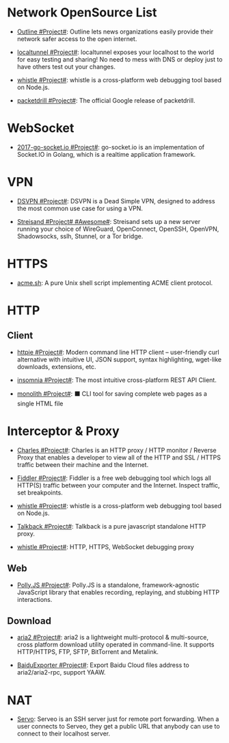# Network OpenSource List

- [Outline #Project#](http://getoutline.org/en/home): Outline lets news organizations easily provide their network safer access to the open internet.

- [localtunnel #Project#](https://github.com/localtunnel/localtunnel): localtunnel exposes your localhost to the world for easy testing and sharing! No need to mess with DNS or deploy just to have others test out your changes.

- [whistle #Project#](https://github.com/avwo/whistle): whistle is a cross-platform web debugging tool based on Node.js.

- [packetdrill #Project#](https://github.com/google/packetdrill): The official Google release of packetdrill.

# WebSocket

- [2017-go-socket.io #Project#](https://github.com/googollee/go-socket.io): go-socket.io is an implementation of Socket.IO in Golang, which is a realtime application framework.

# VPN

- [DSVPN #Project#](https://github.com/jedisct1/dsvpn): DSVPN is a Dead Simple VPN, designed to address the most common use case for using a VPN.

- [Streisand #Project# #Awesome#](https://github.com/StreisandEffect/streisand): Streisand sets up a new server running your choice of WireGuard, OpenConnect, OpenSSH, OpenVPN, Shadowsocks, sslh, Stunnel, or a Tor bridge.

# HTTPS

- [acme.sh](https://github.com/Neilpang/acme.sh): A pure Unix shell script implementing ACME client protocol.

# HTTP

## Client

- [httpie #Project#](https://github.com/jakubroztocil/httpie): Modern command line HTTP client – user-friendly curl alternative with intuitive UI, JSON support, syntax highlighting, wget-like downloads, extensions, etc.

- [insomnia #Project#](https://github.com/getinsomnia/insomnia): The most intuitive cross-platform REST API Client.

- [monolith #Project#](https://github.com/Y2Z/monolith): ⬛️ CLI tool for saving complete web pages as a single HTML file

# Interceptor & Proxy

- [Charles #Project#](https://www.charlesproxy.com/): Charles is an HTTP proxy / HTTP monitor / Reverse Proxy that enables a developer to view all of the HTTP and SSL / HTTPS traffic between their machine and the Internet.

- [Fiddler #Project#](https://www.telerik.com/fiddler): Fiddler is a free web debugging tool which logs all HTTP(S) traffic between your computer and the Internet. Inspect traffic, set breakpoints.

- [whistle #Project#](https://github.com/avwo/whistle): whistle is a cross-platform web debugging tool based on Node.js.

- [Talkback #Project#](https://github.com/ijpiantanida/talkback/): Talkback is a pure javascript standalone HTTP proxy.

- [whistle #Project#](https://github.com/avwo/whistle): HTTP, HTTPS, WebSocket debugging proxy

## Web

- [Polly.JS #Project#](https://github.com/Netflix/pollyjs): Polly.JS is a standalone, framework-agnostic JavaScript library that enables recording, replaying, and stubbing HTTP interactions.

## Download

- [aria2 #Project#](https://github.com/aria2/aria2): aria2 is a lightweight multi-protocol & multi-source, cross platform download utility operated in command-line. It supports HTTP/HTTPS, FTP, SFTP, BitTorrent and Metalink.

- [BaiduExporter #Project#](https://github.com/acgotaku/BaiduExporter): Export Baidu Cloud files address to aria2/aria2-rpc, support YAAW.

# NAT

- [Servo](https://serveo.net): Serveo is an SSH server just for remote port forwarding. When a user connects to Serveo, they get a public URL that anybody can use to connect to their localhost server.
